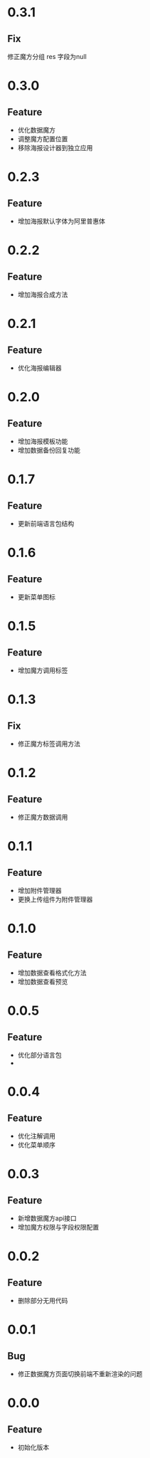# 0.3.1
## Fix

修正魔方分组 res 字段为null

# 0.3.0
## Feature

- 优化数据魔方
- 调整魔方配置位置
- 移除海报设计器到独立应用

# 0.2.3
## Feature

- 增加海报默认字体为阿里普惠体

# 0.2.2
## Feature

- 增加海报合成方法

# 0.2.1
## Feature

- 优化海报编辑器

# 0.2.0
## Feature

- 增加海报模板功能
- 增加数据备份回复功能

# 0.1.7
## Feature

- 更新前端语言包结构

# 0.1.6
## Feature

- 更新菜单图标

# 0.1.5
## Feature

- 增加魔方调用标签

# 0.1.3
## Fix

- 修正魔方标签调用方法

# 0.1.2
## Feature

- 修正魔方数据调用

# 0.1.1
## Feature

- 增加附件管理器
- 更换上传组件为附件管理器

# 0.1.0
## Feature

- 增加数据查看格式化方法
- 增加数据查看预览

# 0.0.5
## Feature

- 优化部分语言包
- 
# 0.0.4
## Feature

- 优化注解调用
- 优化菜单顺序

# 0.0.3
## Feature

- 新增数据魔方api接口
- 增加魔方权限与字段权限配置


# 0.0.2
## Feature

- 删除部分无用代码

# 0.0.1
## Bug

- 修正数据魔方页面切换前端不重新渲染的问题

# 0.0.0
## Feature

- 初始化版本
